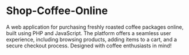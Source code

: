 # Shop-Coffee-Online
A web application for purchasing freshly roasted coffee packages online, built using PHP and JavaScript. The platform offers a seamless user experience, including browsing products, adding items to a cart, and a secure checkout process. Designed with coffee enthusiasts in mind!
